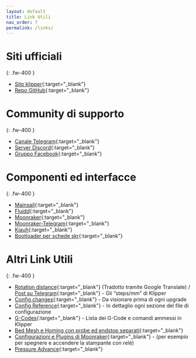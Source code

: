 ```yaml
---
layout: default
title: Link Utili
nav_order: 7
permalink: /links/
---
```


# Siti ufficiali
{: .fw-400 }

* [Sito klipper](https://www.klipper3d.org/ "Sito ufficiale Klipper 3d"){:target="_blank"}
* [Repo GitHub](https://github.com/KevinOConnor/klipper "Repo github ufficiale"){:target="_blank"}

# Community di supporto
{: .fw-400 }

* [Canale Telegram](https://t.me/Klipper3DITA "Canale Telegram"){:target="_blank"}
* [Server Discord](https://discord.gg/df9yTE2 "Server Discord"){:target="_blank"}
* [Gruppo Facebook](https://www.facebook.com/groups/klipper/ "Gruppo Facebook"){:target="_blank"}

# Componenti ed interfacce
{: .fw-400 }

* [Mainsail](https://github.com/meteyou/mainsail "Repo Github Mainsail"){:target="_blank"}
* [Fluidd](https://github.com/cadriel/fluidd "Repo Github Fluidd"){:target="_blank"}
* [Moonraker](https://github.com/Arksine/moonraker "Repo Github Moonraker"){:target="_blank"}
* [Moonraker-Telegram](https://github.com/Raabi91/moonraker-telegram "Repo Github Moonraker-telegram"){:target="_blank"}
* [Kiauh](https://github.com/th33xitus/kiauh "Repo Github Kiauh"){:target="_blank"}
* [Bootloader per schede skr](https://github.com/Arksine/LPC17xx-DFU-Bootloader/ "Repo Github Bootlader modificato per schede SKR"){:target="_blank"}

# Altri Link Utili
{: .fw-400 }

* [Rotation distance](https://translate.google.com/translate?sl=en&tl=it&u=https://www.klipper3d.org/Rotation_Distance.html){:target="_blank"} (Tradotto tramite Google Translate) / [Post su Telegram](https://t.me/Klipper3DITA/24399){:target="_blank"} - Gli “steps/mm” di Klipper
* [Config changes](https://github.com/KevinOConnor/klipper/blob/master/docs/Config_Changes.md){:target="_blank"} - Da visionare prima di ogni upgrade
* [Config Reference](https://github.com/KevinOConnor/klipper/blob/master/docs/Config_Reference.md){:target="_blank"} - In dettaglio ogni sezione del file di configurazione
* [G-Codes](https://github.com/KevinOConnor/klipper/blob/master/docs/G-Codes.md){:target="_blank"} - Lista dei G-Code e comandi ammessi in Klipper
* [Bed Mesh e Homing con probe ed endstop separati](https://github.com/KevinOConnor/klipper/blob/master/docs/Bed_Mesh.md#the-relative-reference-index){:target="_blank"}
* [Configurazioni e Plugins di Moonraker](https://github.com/Arksine/moonraker/blob/master/docs/configuration.md){:target="_blank"} - (per esempio per spegnere e accendere la stampante con relè)
* [Pressure Advance](https://github.com/KevinOConnor/klipper/blob/master/docs/Pressure_Advance.md "Pressure Advance"){:target="_blank"}

